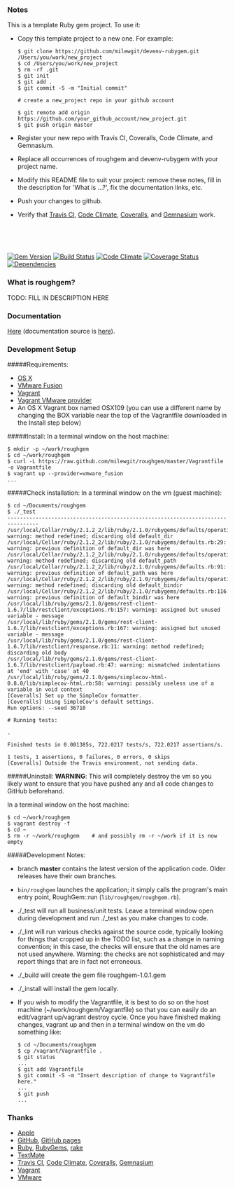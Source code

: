 ### Notes
This is a template Ruby gem project.  To use it:

- Copy this template project to a new one.  For example:

  ```
  $ git clone https://github.com/milewgit/devenv-rubygem.git /Users/you/work/new_project
  $ cd /Users/you/work/new_project
  $ rm -rf .git
  $ git init
  $ git add .
  $ git commit -S -m "Initial commit"
  
  # create a new_project repo in your github account
  
  $ git remote add origin https://github.com/your_github_account/new_project.git
  $ git push origin master
  ```

- Register your new repo with Travis CI, Coveralls, Code Climate, and Gemnasium.
- Replace all occurrences of roughgem and devenv-rubygem with your project name.
- Modify this README file to suit your project: remove these notes, fill in the description for 'What is ...?', fix the documentation links, etc.
- Push your changes to github.
- Verify that [Travis CI](https://travis-ci.org), [Code Climate](https://codeclimate.com), [Coveralls](https://coveralls.io), and [Gemnasium](https://gemnasium.com/) work.

<br>
<br>
<br>



[![Gem Version](https://badge.fury.io/rb/roughgem.svg)](http://badge.fury.io/rb/roughgem)
[![Build Status](https://travis-ci.org/milewgit/devenv-rubygem.svg?branch=master)](https://travis-ci.org/milewgit/devenv-rubygem)
[![Code Climate](https://codeclimate.com/github/milewgit/devenv-rubygem.png)](https://codeclimate.com/github/milewgit/devenv-rubygem)
[![Coverage Status](https://coveralls.io/repos/milewgit/devenv-rubygem/badge.png?branch=master)](https://coveralls.io/r/milewgit/devenv-rubygem?branch=master)
[![Dependencies](https://gemnasium.com/milewgit/devenv-rubygem.svg)](https://gemnasium.com/milewgit/devenv-rubygem)


### What is roughgem?
TODO: FILL IN DESCRIPTION HERE


### Documentation
[Here](http://milewgit.github.io/roughgem.doc/) (documentation source is [here](https://github.com/milewgit/roughgem.doc)).


### Development Setup

#####Requirements:
- [OS X](https://www.apple.com/osx/)
- [VMware Fusion](http://www.vmware.com/ca/en/products/fusion)
- [Vagrant](http://www.vagrantup.com)
- [Vagrant VMware provider](https://www.vagrantup.com/vmware)
- An OS X Vagrant box named OSX109 (you can use a different name by changing the BOX variable near the top of the Vagrantfile downloaded in the Install step below)

#####Install:
In a terminal window on the host machine:
```
$ mkdir -p ~/work/roughgem
$ cd ~/work/roughgem
$ curl -L https://raw.github.com/milewgit/roughgem/master/Vagrantfile -o Vagrantfile
$ vagrant up --provider=vmware_fusion
...
```

#####Check installation:
In a terminal window on the vm (guest machine):
```
$ cd ~/Documents/roughgem
$ ./_test
--------------------------------------------------------------------------------
/usr/local/Cellar/ruby/2.1.2_2/lib/ruby/2.1.0/rubygems/defaults/operating_system.rb:2: warning: method redefined; discarding old default_dir
/usr/local/Cellar/ruby/2.1.2_2/lib/ruby/2.1.0/rubygems/defaults.rb:29: warning: previous definition of default_dir was here
/usr/local/Cellar/ruby/2.1.2_2/lib/ruby/2.1.0/rubygems/defaults/operating_system.rb:39: warning: method redefined; discarding old default_path
/usr/local/Cellar/ruby/2.1.2_2/lib/ruby/2.1.0/rubygems/defaults.rb:91: warning: previous definition of default_path was here
/usr/local/Cellar/ruby/2.1.2_2/lib/ruby/2.1.0/rubygems/defaults/operating_system.rb:47: warning: method redefined; discarding old default_bindir
/usr/local/Cellar/ruby/2.1.2_2/lib/ruby/2.1.0/rubygems/defaults.rb:116: warning: previous definition of default_bindir was here
/usr/local/lib/ruby/gems/2.1.0/gems/rest-client-1.6.7/lib/restclient/exceptions.rb:157: warning: assigned but unused variable - message
/usr/local/lib/ruby/gems/2.1.0/gems/rest-client-1.6.7/lib/restclient/exceptions.rb:167: warning: assigned but unused variable - message
/usr/local/lib/ruby/gems/2.1.0/gems/rest-client-1.6.7/lib/restclient/response.rb:11: warning: method redefined; discarding old body
/usr/local/lib/ruby/gems/2.1.0/gems/rest-client-1.6.7/lib/restclient/payload.rb:47: warning: mismatched indentations at 'end' with 'case' at 40
/usr/local/lib/ruby/gems/2.1.0/gems/simplecov-html-0.8.0/lib/simplecov-html.rb:58: warning: possibly useless use of a variable in void context
[Coveralls] Set up the SimpleCov formatter.
[Coveralls] Using SimpleCov's default settings.
Run options: --seed 36710

# Running tests:

.

Finished tests in 0.001385s, 722.0217 tests/s, 722.0217 assertions/s.

1 tests, 1 assertions, 0 failures, 0 errors, 0 skips
[Coveralls] Outside the Travis environment, not sending data.
```

#####Uninstall:
**WARNING**: This will completely destroy the vm so you likely want to ensure that you have 
pushed any and all code changes to GitHub beforehand.

In a terminal window on the host machine:
```
$ cd ~/work/roughgem
$ vagrant destroy -f
$ cd ~
$ rm -r ~/work/roughgem    # and possibly rm -r ~/work if it is now empty
```


#####Development Notes:
- branch **master** contains the latest version of the application code.  Older releases have their own branches.

- `bin/roughgem` launches the application; it simply calls the program's main entry point, RoughGem::run (`lib/roughgem/roughgem.rb`).

- ./_test will run all business/unit tests.  Leave a terminal window open during development and
run ./_test as you make changes to code.

- ./_lint will run various checks against the source code, typically looking for things that cropped up in the TODO list, such as a change in naming convention; in this case, the checks will ensure that the old names are not used anywhere. Warning: the checks are not sophisticated and may report things that are in fact not erroneous. 

- ./_build will create the gem file roughgem-1.0.1.gem

- ./_install will install the gem locally.

- If you wish to modify the Vagrantfile, it is best to do so on the host machine (~/work/roughgem/Vagrantfile) 
so that you can easily do an edit/vagrant up/vagrant destroy cycle.  Once you have finished making 
changes, vagrant up and then in a terminal window on the vm do something like:
    ```
    $ cd ~/Documents/roughgem
    $ cp /vagrant/Vagrantfile .
    $ git status
    ...
    $ git add Vagrantfile
    $ git commit -S -m "Insert description of change to Vagrantfile here."
    ...
    $ git push
    ...
    ```


### Thanks
- [Apple](http://www.apple.com)
- [GitHub](https://github.com), [GitHub pages](http://pages.github.com)
- [Ruby](http://www.ruby-lang.org), [RubyGems](https://rubygems.org), [rake](http://rake.rubyforge.org)
- [TextMate](http://macromates.com)
- [Travis CI](https://travis-ci.org), [Code Climate](https://codeclimate.com), [Coveralls](https://coveralls.io), [Gemnasium](https://gemnasium.com/)
- [Vagrant](https://www.vagrantup.com)
- [VMware](http://www.vmware.com)
